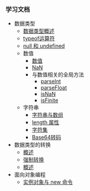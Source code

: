 ### 学习文档


- 数据类型
    - [数据类型概述](数据类型/数据类型概述.md)
    - [typeof运算符](数据类型/typeof运算符.md)
    - [null 和 undefined](数据类型/null和undefined.md)
    - 数值
        - [数值](数据类型/数值/数值.md)
        - [NaN](数据类型/数值/NaN.md)
        - 与数值相关的全局方法
          - [parseInt](数据类型/数值/与数值相关的全局方法/parseInt.md)
          - [parseFloat](数据类型/数值/与数值相关的全局方法/parseFloat.md)
          - [isNaN](数据类型/数值/与数值相关的全局方法/isNaN.md)
          - [isFinite](数据类型/数值/与数值相关的全局方法/isFinite.md)
    - 字符串
        - [字符串与数组](数据类型/字符串/字符串与数组.md)
        - [length 属性](数据类型/字符串/length属性.md)
        - [字符集](数据类型/字符串/字符集.md)
        - [Base64转码](数据类型/字符串/Base64转码.md)
- 数据类型的转换
    - [概述](数据类型/数据类型概述.md)
    - [强制转换](数据类型/强制转换.md)
    - [概述](数据类型/数据类型概述.md)
- 面向对象编程
    - [实例对象与 new 命令](面向对象编程/实例对象与new命令.md)
